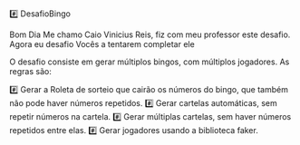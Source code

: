 #️⃣ DesafioBingo 
                         
Bom Dia Me chamo Caio Vinicius Reis, fiz com meu professor este desafio.
Agora eu desafio Vocês a tentarem completar ele

O desafio consiste em gerar múltiplos bingos, com múltiplos jogadores.
As regras são:

#️⃣ Gerar a Roleta de sorteio que cairão os números do bingo, que também não pode haver números repetidos.
#️⃣ Gerar cartelas automáticas, sem repetir números na cartela.
#️⃣ Gerar múltiplas cartelas, sem haver números repetidos entre elas.
#️⃣ Gerar jogadores usando a biblioteca faker.

